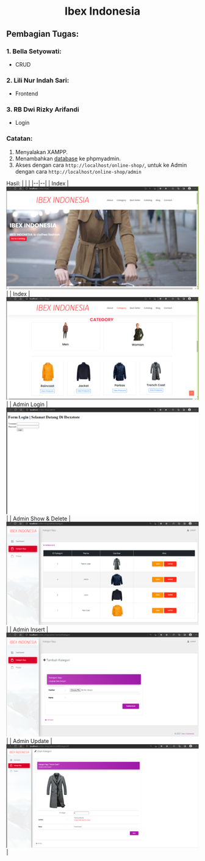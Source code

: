  # <div align = "center"> Ibex Indonesia</div>

 ## Pembagian Tugas:
### 1. Bella Setyowati:
- CRUD

### 2. Lili Nur Indah Sari:
- Frontend

### 3. RB Dwi Rizky Arifandi
- Login

### Catatan:
1. Menyalakan XAMPP.
1. Menambahkan [database](ibexstore.sql) ke phpmyadmin.
2. Akses dengan cara `http://localhost/online-shop/`, untuk ke Admin dengan cara `http://localhost/online-shop/admin`

Hasil:
|  |  |
|--|--|
| Index | ![index.html](assets/img/hasil/frontend.png) |
| Index | ![index.html](assets/img/hasil/frontend-kategori.png) |
| Admin Login | ![login](assets/img/hasil/admin-login.png) |
| Admin Show & Delete | ![Admin Show & Delete](assets/img/hasil/admin-show.png) |
| Admin Insert | ![Admin Insert](assets/img/hasil/admin-insert.png) |
| Admin Update | ![Admin Update](assets/img/hasil/admin-update.png) |
